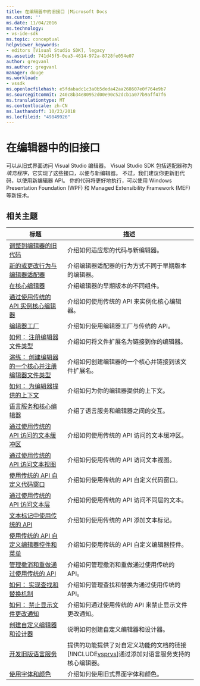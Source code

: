 ```yaml
---
title: 在编辑器中的旧接口 |Microsoft Docs
ms.custom: ''
ms.date: 11/04/2016
ms.technology:
- vs-ide-sdk
ms.topic: conceptual
helpviewer_keywords:
- editors [Visual Studio SDK], legacy
ms.assetid: 741d45f5-0ea3-4614-972a-8728fe054e07
author: gregvanl
ms.author: gregvanl
manager: douge
ms.workload:
- vssdk
ms.openlocfilehash: e5fdabadc1c3a0b5deda42aa268607e0f764e9b7
ms.sourcegitcommit: 240c8b34e80952d00e90c52dcb1a077b9aff47f6
ms.translationtype: MT
ms.contentlocale: zh-CN
ms.lasthandoff: 10/23/2018
ms.locfileid: "49849926"
---
```

# <a name="legacy-interfaces-in-the-editor"></a>在编辑器中的旧接口
可以从旧式界面访问 Visual Studio 编辑器。 Visual Studio SDK 包括适配器称为*填充程序*，它实现了这些接口，以便与新编辑器。 不过，我们建议你更新旧代码，以使用新编辑器 API。 你的代码将更好地执行，可以使用 Windows Presentation Foundation (WPF) 和 Managed Extensibility Framework (MEF) 等新技术。  

## <a name="related-topics"></a>相关主题  

| 标题 | 描述 |
| - | - |
| [调整到编辑器的旧代码](../extensibility/adapting-legacy-code-to-the-editor.md) | 介绍如何适应您的代码与新编辑器。 |
| [新的或更改行为与编辑器适配器](../extensibility/new-or-changed-behavior-with-editor-adapters.md) | 介绍编辑器适配器的行为方式不同于早期版本的编辑器。 |
| [在核心编辑器](../extensibility/inside-the-core-editor.md) | 介绍编辑器的早期版本的不同组件。 |
| [通过使用传统的 API 实例核心编辑器](../extensibility/instantiating-the-core-editor-by-using-the-legacy-api.md) | 介绍如何使用传统的 API 来实例化核心编辑器。 |
| [编辑器工厂](../extensibility/editor-factories.md) | 介绍如何使用编辑器工厂与传统的 API。 |
| [如何： 注册编辑器文件类型](../extensibility/how-to-register-editor-file-types.md) | 介绍如何将文件扩展名为链接到你的编辑器。 |
| [演练： 创建编辑器的一个核心并注册编辑器文件类型](../extensibility/walkthrough-creating-a-core-editor-and-registering-an-editor-file-type.md) | 介绍如何创建编辑器的一个核心并链接到该文件扩展名。 |
| [如何： 为编辑器提供的上下文](../extensibility/how-to-provide-context-for-editors.md) | 介绍如何为你的编辑器提供的上下文。 |
| [语言服务和核心编辑器](../extensibility/language-services-and-the-core-editor.md) | 介绍了语言服务和编辑器之间的交互。 |
| [通过使用传统的 API 访问的文本缓冲区](../extensibility/accessing-the-text-buffer-by-using-the-legacy-api.md) | 介绍如何使用传统的 API 访问的文本缓冲区。 |
| [通过使用传统的 API 访问文本视图](../extensibility/accessing-thetext-view-by-using-the-legacy-api.md) | 介绍如何使用传统的 API 访问文本视图。 |
| [使用传统的 API 自定义代码窗口](../extensibility/customizing-code-windows-by-using-the-legacy-api.md) | 介绍如何使用传统的 API 自定义代码窗口。 |
| [通过使用传统的 API 访问文本层](../extensibility/accessing-text-layers-by-using-the-legacy-api.md) | 介绍如何使用传统的 API 访问不同层的文本。 |
| [文本标记中使用传统的 API](../extensibility/using-text-markers-with-the-legacy-api.md) | 介绍如何使用传统的 API 添加文本标记。 |
| [使用传统的 API 自定义编辑器控件和菜单](../extensibility/customizing-editor-controls-and-menus-by-using-the-legacy-api.md) | 介绍如何使用传统的 API 自定义编辑器控件。 |
| [管理撤消和重做通过使用传统的 API](../extensibility/managing-undo-and-redo-by-using-the-legacy-api.md) | 介绍如何管理撤消和重做通过使用传统的 API。 |
| [如何： 实现查找和替换机制](../extensibility/how-to-implement-the-find-and-replace-mechanism.md) | 介绍如何管理查找和替换为通过使用传统的 API。 |
| [如何： 禁止显示文件更改通知](../extensibility/how-to-suppress-file-change-notifications.md) | 介绍如何通过使用传统的 API 来禁止显示文件更改通知。 |
| [创建自定义编辑器和设计器](../extensibility/creating-custom-editors-and-designers.md) | 说明如何创建自定义编辑器和设计器。 |
| [开发旧版语言服务](../extensibility/internals/developing-a-legacy-language-service.md) | 提供的功能提供了对自定义功能的文档的链接[!INCLUDE[vsprvs](../code-quality/includes/vsprvs_md.md)]通过添加对语言服务支持的核心编辑器。 |
| [使用字体和颜色](../extensibility/using-fonts-and-colors.md) | 介绍如何使用旧式界面字体和颜色。 |

